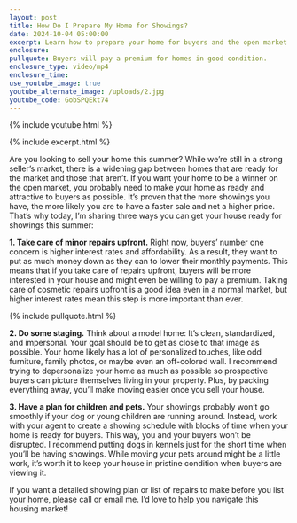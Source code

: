 ```yaml
---
layout: post
title: How Do I Prepare My Home for Showings?
date: 2024-10-04 05:00:00
excerpt: Learn how to prepare your home for buyers and the open market.
enclosure:
pullquote: Buyers will pay a premium for homes in good condition.
enclosure_type: video/mp4
enclosure_time:
use_youtube_image: true
youtube_alternate_image: /uploads/2.jpg
youtube_code: GobSPQEkt74
---
```

{% include youtube.html %}

{% include excerpt.html %}

Are you looking to sell your home this summer? While we’re still in a strong seller’s market, there is a widening gap between homes that are ready for the market and those that aren’t. If you want your home to be a winner on the open market, you probably need to make your home as ready and attractive to buyers as possible. It’s proven that the more showings you have, the more likely you are to have a faster sale and net a higher price. That’s why today, I’m sharing three ways you can get your house ready for showings this summer:

**1\. Take care of minor repairs upfront.** Right now, buyers’ number one concern is higher interest rates and affordability. As a result, they want to put as much money down as they can to lower their monthly payments. This means that if you take care of repairs upfront, buyers will be more interested in your house and might even be willing to pay a premium. Taking care of cosmetic repairs upfront is a good idea even in a normal market, but higher interest rates mean this step is more important than ever.

{% include pullquote.html %}

**2\. Do some staging.** Think about a model home: It’s clean, standardized, and impersonal. Your goal should be to get as close to that image as possible. Your home likely has a lot of personalized touches, like odd furniture, family photos, or maybe even an off-colored wall. I recommend trying to depersonalize your home as much as possible so prospective buyers can picture themselves living in your property. Plus, by packing everything away, you’ll make moving easier once you sell your house.

**3\. Have a plan for children and pets.** Your showings probably won’t go smoothly if your dog or young children are running around. Instead, work with your agent to create a showing schedule with blocks of time when your home is ready for buyers. This way, you and your buyers won’t be disrupted. I recommend putting dogs in kennels just for the short time when you’ll be having showings. While moving your pets around might be a little work, it’s worth it to keep your house in pristine condition when buyers are viewing it.

If you want a detailed showing plan or list of repairs to make before you list your home, please call or email me. I’d love to help you navigate this housing market!